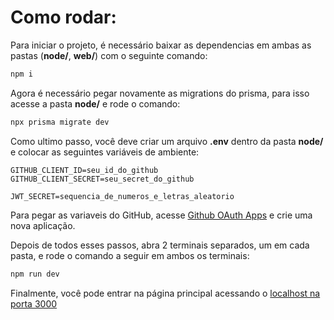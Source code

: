 # Como rodar:

Para iniciar o projeto, é necessário baixar as dependencias em ambas as pastas (**node/**, **web/**) com o seguinte comando:

```bash
npm i
```

Agora é necessário pegar novamente as migrations do prisma, para isso acesse a pasta **node/** e rode o comando:

```bash
npx prisma migrate dev
```

Como ultimo passo, você deve criar um arquivo **.env** dentro da pasta **node/** e colocar as seguintes variáveis de ambiente:

```env
GITHUB_CLIENT_ID=seu_id_do_github
GITHUB_CLIENT_SECRET=seu_secret_do_github

JWT_SECRET=sequencia_de_numeros_e_letras_aleatorio
```

Para pegar as variaveis do GitHub, acesse [Github OAuth Apps](https://github.com/settings/developers) e crie uma nova aplicação.

Depois de todos esses passos, abra 2 terminais separados, um em cada pasta, e rode o comando a seguir em ambos os terminais:

```bash
npm run dev
```

Finalmente, você pode entrar na página principal acessando o [localhost na porta 3000](http://localhost:3000)
